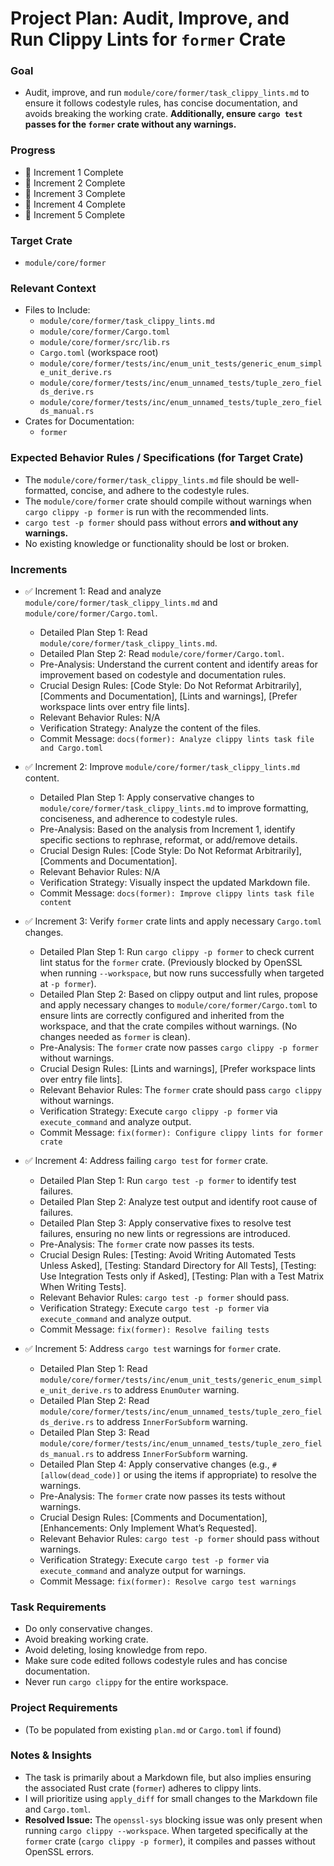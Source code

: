 # Project Plan: Audit, Improve, and Run Clippy Lints for `former` Crate

### Goal
*   Audit, improve, and run `module/core/former/task_clippy_lints.md` to ensure it follows codestyle rules, has concise documentation, and avoids breaking the working crate. **Additionally, ensure `cargo test` passes for the `former` crate without any warnings.**

### Progress
*   🚀 Increment 1 Complete
*   🚀 Increment 2 Complete
*   🚀 Increment 3 Complete
*   🚀 Increment 4 Complete
*   🚀 Increment 5 Complete

### Target Crate
*   `module/core/former`

### Relevant Context
*   Files to Include:
    *   `module/core/former/task_clippy_lints.md`
    *   `module/core/former/Cargo.toml`
    *   `module/core/former/src/lib.rs`
    *   `Cargo.toml` (workspace root)
    *   `module/core/former/tests/inc/enum_unit_tests/generic_enum_simple_unit_derive.rs`
    *   `module/core/former/tests/inc/enum_unnamed_tests/tuple_zero_fields_derive.rs`
    *   `module/core/former/tests/inc/enum_unnamed_tests/tuple_zero_fields_manual.rs`
*   Crates for Documentation:
    *   `former`

### Expected Behavior Rules / Specifications (for Target Crate)
*   The `module/core/former/task_clippy_lints.md` file should be well-formatted, concise, and adhere to the codestyle rules.
*   The `module/core/former` crate should compile without warnings when `cargo clippy -p former` is run with the recommended lints.
*   `cargo test -p former` should pass without errors **and without any warnings.**
*   No existing knowledge or functionality should be lost or broken.

### Increments

*   ✅ Increment 1: Read and analyze `module/core/former/task_clippy_lints.md` and `module/core/former/Cargo.toml`.
    *   Detailed Plan Step 1: Read `module/core/former/task_clippy_lints.md`.
    *   Detailed Plan Step 2: Read `module/core/former/Cargo.toml`.
    *   Pre-Analysis: Understand the current content and identify areas for improvement based on codestyle and documentation rules.
    *   Crucial Design Rules: [Code Style: Do Not Reformat Arbitrarily], [Comments and Documentation], [Lints and warnings], [Prefer workspace lints over entry file lints].
    *   Relevant Behavior Rules: N/A
    *   Verification Strategy: Analyze the content of the files.
    *   Commit Message: `docs(former): Analyze clippy lints task file and Cargo.toml`

*   ✅ Increment 2: Improve `module/core/former/task_clippy_lints.md` content.
    *   Detailed Plan Step 1: Apply conservative changes to `module/core/former/task_clippy_lints.md` to improve formatting, conciseness, and adherence to codestyle rules.
    *   Pre-Analysis: Based on the analysis from Increment 1, identify specific sections to rephrase, reformat, or add/remove details.
    *   Crucial Design Rules: [Code Style: Do Not Reformat Arbitrarily], [Comments and Documentation].
    *   Relevant Behavior Rules: N/A
    *   Verification Strategy: Visually inspect the updated Markdown file.
    *   Commit Message: `docs(former): Improve clippy lints task file content`

*   ✅ Increment 3: Verify `former` crate lints and apply necessary `Cargo.toml` changes.
    *   Detailed Plan Step 1: Run `cargo clippy -p former` to check current lint status for the `former` crate. (Previously blocked by OpenSSL when running `--workspace`, but now runs successfully when targeted at `-p former`).
    *   Detailed Plan Step 2: Based on clippy output and lint rules, propose and apply necessary changes to `module/core/former/Cargo.toml` to ensure lints are correctly configured and inherited from the workspace, and that the crate compiles without warnings. (No changes needed as `former` is clean).
    *   Pre-Analysis: The `former` crate now passes `cargo clippy -p former` without warnings.
    *   Crucial Design Rules: [Lints and warnings], [Prefer workspace lints over entry file lints].
    *   Relevant Behavior Rules: The `former` crate should pass `cargo clippy` without warnings.
    *   Verification Strategy: Execute `cargo clippy -p former` via `execute_command` and analyze output.
    *   Commit Message: `fix(former): Configure clippy lints for former crate`

*   ✅ Increment 4: Address failing `cargo test` for `former` crate.
    *   Detailed Plan Step 1: Run `cargo test -p former` to identify test failures.
    *   Detailed Plan Step 2: Analyze test output and identify root cause of failures.
    *   Detailed Plan Step 3: Apply conservative fixes to resolve test failures, ensuring no new lints or regressions are introduced.
    *   Pre-Analysis: The `former` crate now passes its tests.
    *   Crucial Design Rules: [Testing: Avoid Writing Automated Tests Unless Asked], [Testing: Standard Directory for All Tests], [Testing: Use Integration Tests only if Asked], [Testing: Plan with a Test Matrix When Writing Tests].
    *   Relevant Behavior Rules: `cargo test -p former` should pass.
    *   Verification Strategy: Execute `cargo test -p former` via `execute_command` and analyze output.
    *   Commit Message: `fix(former): Resolve failing tests`

*   ✅ Increment 5: Address `cargo test` warnings for `former` crate.
    *   Detailed Plan Step 1: Read `module/core/former/tests/inc/enum_unit_tests/generic_enum_simple_unit_derive.rs` to address `EnumOuter` warning.
    *   Detailed Plan Step 2: Read `module/core/former/tests/inc/enum_unnamed_tests/tuple_zero_fields_derive.rs` to address `InnerForSubform` warning.
    *   Detailed Plan Step 3: Read `module/core/former/tests/inc/enum_unnamed_tests/tuple_zero_fields_manual.rs` to address `InnerForSubform` warning.
    *   Detailed Plan Step 4: Apply conservative changes (e.g., `#[allow(dead_code)]` or using the items if appropriate) to resolve the warnings.
    *   Pre-Analysis: The `former` crate now passes its tests without warnings.
    *   Crucial Design Rules: [Comments and Documentation], [Enhancements: Only Implement What’s Requested].
    *   Relevant Behavior Rules: `cargo test -p former` should pass without warnings.
    *   Verification Strategy: Execute `cargo test -p former` via `execute_command` and analyze output for warnings.
    *   Commit Message: `fix(former): Resolve cargo test warnings`

### Task Requirements
*   Do only conservative changes.
*   Avoid breaking working crate.
*   Avoid deleting, losing knowledge from repo.
*   Make sure code edited follows codestyle rules and has concise documentation.
*   Never run `cargo clippy` for the entire workspace.

### Project Requirements
*   (To be populated from existing `plan.md` or `Cargo.toml` if found)

### Notes & Insights
*   The task is primarily about a Markdown file, but also implies ensuring the associated Rust crate (`former`) adheres to clippy lints.
*   I will prioritize using `apply_diff` for small changes to the Markdown file and `Cargo.toml`.
*   **Resolved Issue:** The `openssl-sys` blocking issue was only present when running `cargo clippy --workspace`. When targeted specifically at the `former` crate (`cargo clippy -p former`), it compiles and passes without OpenSSL errors.